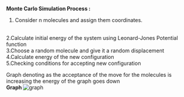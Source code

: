 <strong>Monte Carlo Simulation Process : </strong>

1. Consider n molecules and assign them coordinates.
<br>
2.Calculate initial energy of the system using Leonard-Jones Potential function
<br>
3.Choose a random molecule and give it a random displacement
<br>
4.Calculate energy of the new configuration 
<br>
5.Checking conditions for accepting new configuration


Graph denoting as the acceptance of the move for the molecules is increasing the energy of the graph goes down
<br>
<strong> Graph </strong>
![graph](https://github.com/bhalotia05/molecular-simulation-cpp/assets/145834222/7e9f2d90-e326-47ab-a3c9-60b98f555505)
